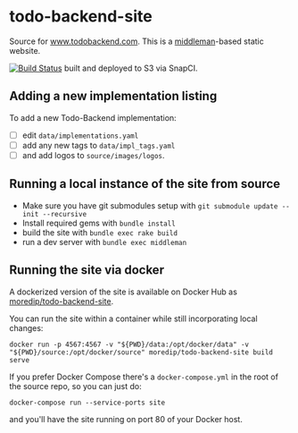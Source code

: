 todo-backend-site
=================

Source for www.todobackend.com. This is a [middleman](https://middlemanapp.com)-based static website. 

[![Build Status](https://snap-ci.com/TodoBackend/todo-backend-site/branch/master/build_image)](https://snap-ci.com/TodoBackend/todo-backend-site/branch/master)
built and deployed to S3 via SnapCI.

## Adding a new implementation listing
To add a new Todo-Backend implementation:
- [ ] edit `data/implementations.yaml`
- [ ] add any new tags to `data/impl_tags.yaml`
- [ ] and add logos to `source/images/logos`.

## Running a local instance of the site from source
- Make sure you have git submodules setup with `git submodule update --init --recursive`
- Install required gems with `bundle install`
- build the site with `bundle exec rake build`
- run a dev server with `bundle exec middleman`

## Running the site via docker
A dockerized version of the site is available on Docker Hub as [moredip/todo-backend-site](https://hub.docker.com/r/moredip/todo-backend-site).

You can run the site within a container while still incorporating local changes:
```
docker run -p 4567:4567 -v "${PWD}/data:/opt/docker/data" -v "${PWD}/source:/opt/docker/source" moredip/todo-backend-site build serve
```

If you prefer Docker Compose there's a `docker-compose.yml` in the root of the source repo, so you can just do:
```
docker-compose run --service-ports site
```
and you'll have the site running on port 80 of your Docker host.
